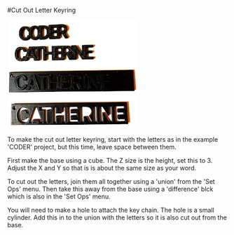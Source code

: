 
#Cut Out Letter Keyring


![examples](assets/images/samples.jpg)


To make the cut out letter keyring, start with the letters as in the example 'CODER' project, but this time, leave space between them.

First make the base using a cube. The Z size is the height, set this to 3. Adjust the X and Y so that is is about the same size as your word.

To cut out the letters, join them all together using a 'union' from the 'Set Ops' menu. Then take this away from the base using a 'difference' blck which is also in the 'Set Ops' menu.

You will need to make a hole to attach the key chain. The hole is a small cylinder. Add this in to the union with the letters so it is also cut out from the base.
